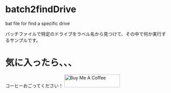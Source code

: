 # batch2findDrive
bat file for find a specific drive

バッチファイルで特定のドライブをラベル名から見つけて、その中で何か実行するサンプルです。

# 気に入ったら、、、
コーヒーおごってください！
<a href="https://www.buymeacoffee.com/aiueoabc" target="_blank"><img src="https://cdn.buymeacoffee.com/buttons/default-orange.png" alt="Buy Me A Coffee" height="41" width="174"></a>
